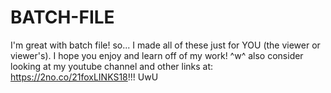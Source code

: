 # BATCH-FILE
I'm great with batch file!
so... I made all of these just for YOU (the viewer or viewer's).
I hope you enjoy and learn off of my work! ^w^
also consider looking at my youtube channel and other links at: https://2no.co/21foxLINKS18!!! UwU
